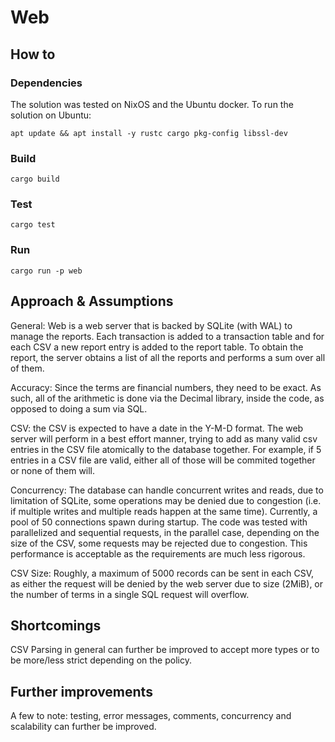 # Web

## How to

### Dependencies

The solution was tested on NixOS and the Ubuntu docker. To run the solution on Ubuntu:

`apt update && apt install -y rustc cargo pkg-config libssl-dev`

### Build

`cargo build`

### Test

`cargo test`

### Run

`cargo run -p web`

## Approach & Assumptions

General: Web is a web server that is backed by SQLite (with WAL) to manage the reports. Each transaction is added to a transaction table and for each CSV a new report entry is added to the report table. To obtain the report, the server obtains a list of all the reports and performs a sum over all of them.

Accuracy: Since the terms are financial numbers, they need to be exact. As such, all of the arithmetic is done via the Decimal library, inside the code, as opposed to doing a sum via SQL.

CSV: the CSV is expected to have a date in the Y-M-D format. The web server will perform in a best effort manner, trying to add as many valid csv entries in the CSV file atomically to the database together. For example, if 5 entries in a CSV file are valid, either all of those will be commited together or none of them will.

Concurrency: The database can handle concurrent writes and reads, due to limitation of SQLite, some operations may be denied due to congestion (i.e. if multiple writes and multiple reads happen at the same time). Currently, a pool of 50 connections spawn during startup. The code was tested with parallelized and sequential requests, in the parallel case, depending on the size of the CSV, some requests may be rejected due to congestion. This performance is acceptable as the requirements are much less rigorous.

CSV Size: Roughly, a maximum of 5000 records can be sent in each CSV, as either the request will be denied by the web server due to size (2MiB), or the number of terms in a single SQL request will overflow.

## Shortcomings

CSV Parsing in general can further be improved to accept more types or to be more/less strict depending on the policy.

## Further improvements

A few to note: testing, error messages, comments, concurrency and scalability can further be improved.
